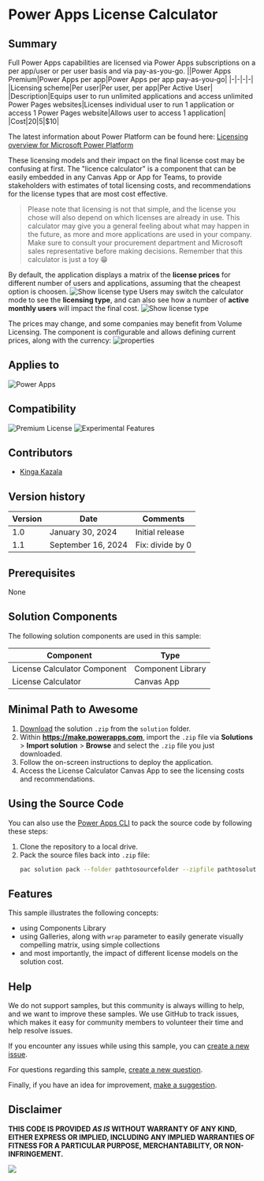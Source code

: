 # Power Apps License Calculator

## Summary

Full Power Apps capabilities are licensed via Power Apps subscriptions on a per app/user or per user basis and via pay-as-you-go.
||Power Apps Premium|Power Apps per app|Power Apps per app pay-as-you-go|
|-|-|-|-|
|Licensing scheme|Per user|Per user, per app|Per Active User|
|Description|Equips user to run unlimited applications and access unlimited Power Pages websites|Licenses individual user to run 1 application or access 1 Power Pages website|Allows user to access 1 application|
|Cost|$20|$5|$10|

The latest information about Power Platform can be found here: [Licensing overview for Microsoft Power Platform](https://learn.microsoft.com/en-us/power-platform/admin/pricing-billing-skus#:~:text=More%20details%20around%20capabilities%20and%20pricing%20of%20the%20Power%20Platform)

These licensing models and their impact on the final license cost may be confusing at first. The "licence calculator" is a component that can be easily embedded in any Canvas App or App for Teams, to provide stakeholders with estimates of total licensing costs, and recommendations for the license types that are most cost effective.

> Please note that licensing is not that simple, and the license you chose will also depend on which licenses are already in use. This calculator may give you a general feeling about what may happen in the future, as more and more applications are used in your company. Make sure to consult your procurement department and Microsoft sales representative before making decisions. Remember that this calculator is just a toy 😁

By default, the application displays a matrix of the **license prices** for different number of users and applications, assuming that the cheapest option is choosen.
![Show license type](./assets/licensePrice.gif)
Users may switch the calculator mode to see the **licensing type**, and can also see how a number of **active monthly users** will impact the final cost.
![Show license type](./assets/licenseType.gif)

The prices may change, and some companies may benefit from Volume Licensing. The component is configurable and allows defining current prices, along with the currency:
![properties](./assets/props.png)


## Applies to

![Power Apps](https://img.shields.io/badge/Power%20Apps-Yes-green "Yes")

## Compatibility
![Premium License](https://img.shields.io/badge/Premium%20License-Not%20Required-red.svg "Premium license not required")
![Experimental Features](https://img.shields.io/badge/Experimental%20Features-No-red.svg "Does not rely on experimental features")

## Contributors

* [Kinga Kazala](https://github.com/kkazala)

## Version history

|Version|Date|Comments|
|-|-|-|
|1.0|January 30, 2024|Initial release|
|1.1|September 16, 2024|Fix: divide by 0|

## Prerequisites

None

## Solution Components

The following solution components are used in this sample:

|Component|Type|
|-|-|
|License Calculator Component | Component Library|
|License Calculator | Canvas App|

## Minimal Path to Awesome

1. [Download](./solution/license-calculator.zip) the solution `.zip` from the `solution` folder.
2. Within **https://make.powerapps.com**, import the `.zip` file via **Solutions** > **Import solution** > **Browse** and select the `.zip` file you just downloaded.
3. Follow the on-screen instructions to deploy the application.
4. Access the License Calculator Canvas App to see the licensing costs and recommendations.

## Using the Source Code

You can also use the [Power Apps CLI](https://aka.ms/pac/docs) to pack the source code by following these steps:

1. Clone the repository to a local drive.
2. Pack the source files back into `.zip` file:
   ```bash
   pac solution pack --folder pathtosourcefolder --zipfile pathtosolution  --processCanvasApps
   ```

## Features

This sample illustrates the following concepts:

* using Components Library
* using Galleries, along with `wrap` parameter to easily generate visually compelling matrix, using simple collections
* and most importantly, the impact of different license models on the solution cost.

## Help

We do not support samples, but this community is always willing to help, and we want to improve these samples. We use GitHub to track issues, which makes it easy for  community members to volunteer their time and help resolve issues.

If you encounter any issues while using this sample, you can [create a new issue](https://github.com/pnp/powerapps-samples/issues/new?assignees=&labels=Needs%3A+Triage+%3Amag%3A%2Ctype%3Abug-suspected&template=bug-report.yml&sample=license-calculator&authors=@kkazala&title=license-calculator%20-%20).

For questions regarding this sample, [create a new question](https://github.com/pnp/powerapps-samples/issues/new?assignees=&labels=Needs%3A+Triage+%3Amag%3A%2Ctype%3Abug-suspected&template=question.yml&sample=license-calculator&authors=@kkazala&title=license-calculator%20-%20).

Finally, if you have an idea for improvement, [make a suggestion](https://github.com/pnp/powerapps-samples/issues/new?assignees=&labels=Needs%3A+Triage+%3Amag%3A%2Ctype%3Abug-suspected&template=suggestion.yml&sample=license-calculator&authors=@kkazala&title=license-calculator%20-%20).

## Disclaimer

**THIS CODE IS PROVIDED *AS IS* WITHOUT WARRANTY OF ANY KIND, EITHER EXPRESS OR IMPLIED, INCLUDING ANY IMPLIED WARRANTIES OF FITNESS FOR A PARTICULAR PURPOSE, MERCHANTABILITY, OR NON-INFRINGEMENT.**

<img src="https://m365-visitor-stats.azurewebsites.net/powerplatform-samples/samples/license-calculator"  aria-hidden="true" />
